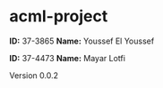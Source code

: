 # acml-project

**ID:** 37-3865
**Name:** Youssef El Youssef

**ID:** 37-4473
**Name:** Mayar Lotfi

Version 0.0.2
